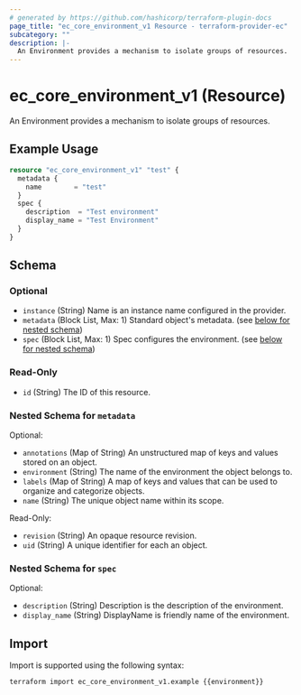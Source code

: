 ```yaml
---
# generated by https://github.com/hashicorp/terraform-plugin-docs
page_title: "ec_core_environment_v1 Resource - terraform-provider-ec"
subcategory: ""
description: |-
  An Environment provides a mechanism to isolate groups of resources.
---
```


# ec_core_environment_v1 (Resource)

An Environment provides a mechanism to isolate groups of resources.

## Example Usage

```terraform
resource "ec_core_environment_v1" "test" {
  metadata {
    name        = "test"
  }
  spec {
    description  = "Test environment"
    display_name = "Test Environment"
  }
}
```

<!-- schema generated by tfplugindocs -->
## Schema

### Optional

- `instance` (String) Name is an instance name configured in the provider.
- `metadata` (Block List, Max: 1) Standard object's metadata. (see [below for nested schema](#nestedblock--metadata))
- `spec` (Block List, Max: 1) Spec configures the environment. (see [below for nested schema](#nestedblock--spec))

### Read-Only

- `id` (String) The ID of this resource.

<a id="nestedblock--metadata"></a>
### Nested Schema for `metadata`

Optional:

- `annotations` (Map of String) An unstructured map of keys and values stored on an object.
- `environment` (String) The name of the environment the object belongs to.
- `labels` (Map of String) A map of keys and values that can be used to organize and categorize objects.
- `name` (String) The unique object name within its scope.

Read-Only:

- `revision` (String) An opaque resource revision.
- `uid` (String) A unique identifier for each an object.


<a id="nestedblock--spec"></a>
### Nested Schema for `spec`

Optional:

- `description` (String) Description is the description of the environment.
- `display_name` (String) DisplayName is friendly name of the environment.

## Import

Import is supported using the following syntax:

```shell
terraform import ec_core_environment_v1.example {{environment}}
```
